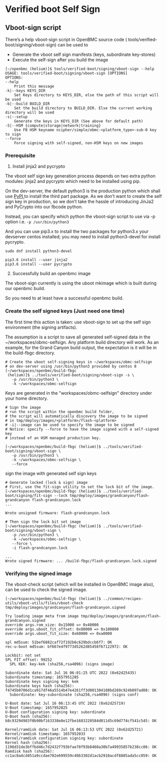 # Verified boot Self Sign


## Vboot-sign script

There’s a help vboot-sign script in OpenBMC source code (
tools/verified-boot/signing/vboot-sign) can be used to



* Generate the vboot self sign manifests (keys, subordinate key-stores)
* Execute the self-sign after you build the image

```
[~/openbmc (helium)]$ tools/verified-boot/signing/vboot-sign --help
USAGE: tools/verified-boot/signing/vboot-sign [OPTIONS]
OPTIONS:
--help
    Print this message
-k|--keys KEYS_DIR
    Set Keys directory to KEYS_DIR, else the path of this script will be used
-b|--build BUILD_DIR
    Set the build directory to BUILD_DIR. Else the current working directory will be used
-s|--setup
    Generate the keys in KEYS_DIR (See above for default path)
-S|--HSM {compute|storage|network|training}
    Use FB HSM keyname ncipher/simple/obmc-<platform_type>-sub-0 key to sign
--force
    Force signing with self-signed, non-HSM keys on new images
```




### Prerequisite

1. Install jinja2 and pycrypto

The vboot self sign key generation process depends on two extra python modules:
jinja2 and pycrypto which need to be installed using pip.

On the dev-server, the default python3 is the production python which shall use
[PyPI
](https://www.internalfb.com/intern/wiki/Third-Party_for_Megarepo/Python_(PyPI)/)to
install the third part package. As we don’t want to create the self sign key in
production, so we don’t take the hassle of introducing JinJa2 and PyCrypto into
our fbcode python.

Instead, you can specify which python the vboot-sign script to use via -p option
i.e.  `-p /usr/bin/python3`

And you can use pip3.x to install the two packages for python3.x your devserver
centos installed; you may need to install python3-devel for install pycrypto.


```
sudo dnf install python3-devel

pip3.6 install --user jinja2
pip3.6 install --user pycrypto
```




2. Successfully build an openbmc image

The vboot-sign currently is using the uboot mkimage which is built during our
openbmc build.

So you need to at least have a successful openbmc build.


### Create the self signed keys (Just need one time)

The first time this action is taken: use vboot-sign to set up the self sign
environment (the signing artifacts).

The assumption is a script to save all generated self-signed data in the
~/workspaces/obmc-selfsign.  Any platform build directory will work.  As an
example, for the Grand Canyon build output, the expectation is it will be in the
build-fbgc directory.

```
# Create the vboot self-signing keys in ~/workspaces/obmc-selfsign
# on dev-server using /usr/bin/python3 provided by centos 8
[~/workspaces/openbmc/build-fbgc
 (helium)]$ ../tools/verified-boot/signing/vboot-sign -s \
   -p /usr/bin/python3 \
   -k ~/workspaces/obmc-selfsign
```

Keys are generated in the "workspaces/obmc-selfsign" directory under your home
directory.
```
# Sign the image
# run the script within the openbmc build folder,
# the script will automatically discovery the image to be signed
# in tmp/deploy/images/<platform>/flash-<platform>
# -i|--image can be used to specify the image to be signed
# Notice: specify --force to have the image signed with a self-signed key
# instead of an HSM managed production key.

[~/workspaces/openbmc/build-fbgc (helium)]$ ../tools/verified-boot/signing/vboot-sign \
   -p /usr/bin/python3 \
   -k ~/workspaces/obmc-selfsign \
   --force
```

sign the image with generated self sign keys
```
# Generate locked (lock & sign) image
# First, use the fit-sign utility to set the lock bit of the image.
[~/workspaces/openbmc/build-fbgc (helium)]$ ../tools/verified-boot/signing/fit-sign --lock tmp/deploy/images/grandcanyon/flash-grandcanyon flash-grandcanyon.lock
...

Wrote unsigned firmware: flash-grandcanyon.lock

# Then sign the lock bit set image
[~/workspaces/openbmc/build-fbgc (helium)]$ ../tools/verified-boot/signing/vboot-sign \
   -p /usr/bin/python3 \
   -k ~/workspaces/obmc-selfsign \
   --force \
   -i flash-grandcanyon.lock

...
Wrote signed firmware: ... /build-fbgc/flash-grandcanyon.lock.signed
```



### Verifying the signed image

The vboot-check script (which will be installed in OpenBMC image also), can be
used to check the signed image.


```
[~/workspaces/openbmc/build-fbgc (helium)]$ ../common/recipes-utils/vboot-utils/files/vboot-check tmp/deploy/images/grandcanyon/flash-grandcanyon.signed

Try loading image meta from image tmp/deploy/images/grandcanyon/flash-grandcanyon.signed
override args.rom_size: 0x15000 => 0x40000
override args.uboot_fit_offset: 0x80000 => 0x100000
override args.uboot_fit_size: 0x60000 => 0xa0000

spl md5sum: 51bef6882caf72f192b6c629bdccb6f7: OK
rec-u-boot md5sum: bf667e4f9773d5262d85458f67122972: OK

Lockbit: not set
SPL FIT offset: 99252
  SPL KEK: key-kek (sha256,rsa4096) (signs image)

Subordinate date: Sat Jul 16 06:01:25 UTC 2022 (0x62d25435)
Subordinate timestamp: 1657951285
Subordinate keys signing key: kek
Subordinate keys hash (sha256): f4745b0706d1ca917df46a5514b47e4261ff3d001384188bd269c924b097ad08: OK
  Subordinate: key-subordinate (sha256,rsa4096) (signs conf)

U-Boot date: Sat Jul 16 06:13:45 UTC 2022 (0x62d25719)
U-Boot timestamp: 1657952025
U-Boot configuration signing key: subordinate
U-Boot hash (sha256): b8c93294983f0b90bf163338e0e12fbe1683220584d011d5c69d774cf541c545: OK

Kernel/ramdisk date: Sat Jul 16 06:13:53 UTC 2022 (0x62d25721)
Kernel/ramdisk timestamp: 1657952033
Kernel/ramdisk configuration signing key: subordinate
Kernel hash (sha256): 1198d31de3bffbd46c7d2432f793bfae78f93b8460a30b7a49935857b238cc06: OK
Ramdisk hash (sha256): cc1ac8a4cd451a9ccdae702e699559c49b3302d1acb2910acdf8885ada5cc059: OK
```
